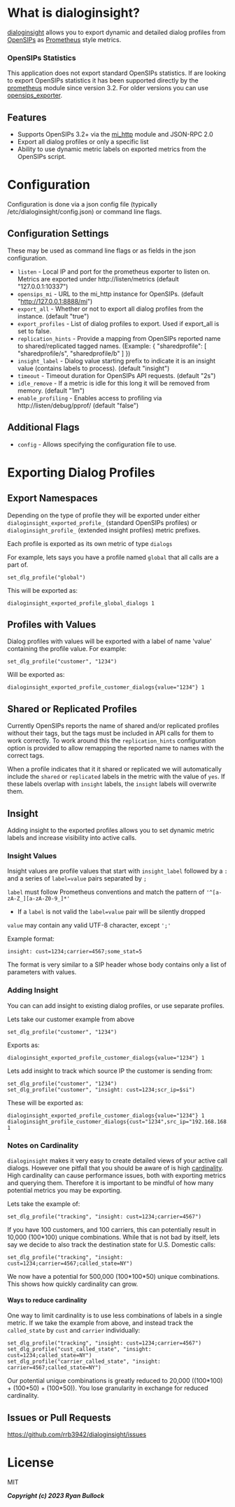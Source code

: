 # What is dialoginsight? #
[dialoginsight](https://github.com/rrb3942/dialoginsight) allows you to export dynamic and detailed dialog profiles from [OpenSIPs](https://opensips.org) as [Prometheus](https://prometheus.io/) style metrics.

### OpenSIPs Statistics ###
This application does not export standard OpenSIPs statistics. If are looking to export OpenSIPs statistics it has been supported directly by the [prometheus](https://opensips.org/docs/modules/3.2.x/prometheus.html) module since version 3.2. For older versions you can use [opensips_exporter](https://github.com/VoIPGRID/opensips_exporter).
## Features ##
* Supports OpenSIPs 3.2+ via the [mi_http](https://opensips.org/docs/modules/3.2.x/mi_http.html) module and JSON-RPC 2.0
* Export all dialog profiles or only a specific list
* Ability to use dynamic metric labels on exported metrics from the OpenSIPs script.

# Configuration #
Configuration is done via a json config file (typically /etc/dialoginsight/config.json) or command line flags.

## Configuration Settings ##
These may be used as command line flags or as fields in the json configuration.
* `listen` - Local IP and port for the prometheus exporter to listen on. Metrics are exported under http://listen/metrics (default "127.0.0.1:10337")
* `opensips_mi` - URL to the mi_http instance for OpenSIPs. (default "http://127.0.0.1:8888/mi")
* `export_all` - Whether or not to export all dialog profiles from the instance. (default "true")
* `export_profiles` - List of dialog profiles to export. Used if export_all is set to false.
* `replication_hints` - Provide a mapping from OpenSIPs reported name to shared/replicated tagged names. (Example: { "sharedprofile": [ "sharedprofile/s", "sharedprofile/b" ] })
* `insight_label` - Dialog value starting prefix to indicate it is an insight value (contains labels to process). (default "insight")
* `timeout` - Timeout duration for OpenSIPs API requests. (default "2s")
* `idle_remove` - If a metric is idle for this long it will be removed from memory. (default "1m")
* `enable_profiling` - Enables access to profiling via http://listen/debug/pprof/ (default "false")

## Additional Flags ##
* `config` - Allows specifying the configuration file to use.

# Exporting Dialog Profiles #
## Export Namespaces ##
Depending on the type of profile they will be exported under either `dialoginsight_exported_profile_` (standard OpenSIPs profiles) or `dialoginsight_profile_` (extended insight profiles) metric prefixes.

Each profile is exported as its own metric of type `dialogs`

For example, lets says you have a profile named `global` that all calls are a part of.

	set_dlg_profile("global")
This will be exported as:

	dialoginsight_exported_profile_global_dialogs 1

## Profiles with Values ##
Dialog profiles with values will be exported with a label of name 'value' containing the profile value. For example:

	set_dlg_profile("customer", "1234")
Will be exported as:

	dialoginsight_exported_profile_customer_dialogs{value="1234"} 1
## Shared or Replicated Profiles ##
Currently OpenSIPs reports the name of shared and/or replicated profiles without their tags, but the tags must be included in API calls for them to work correctly. To work around this the `replication_hints` configuration option is provided to allow remapping the reported name to names with the correct tags.

When a profile indicates that it it shared or replicated we will automatically include the `shared` or `replicated` labels in the metric with the value of `yes`. If these labels overlap with `insight` labels, the `insight` labels will overwrite them.

## Insight ##
Adding insight to the exported profiles allows you to set dynamic metric labels and increase visibility into active calls.

### Insight Values ###
Insight values are profile values that start with `insight_label` followed by a `:` and a series of `label=value` pairs separated by `;`

`label` must follow Prometheus conventions and match the pattern of `'^[a-zA-Z_][a-zA-Z0-9_]*'`
* If a `label` is not valid the `label=value` pair will be silently dropped

`value` may contain any valid UTF-8 character, except `';'`

Example format:

	insight: cust=1234;carrier=4567;some_stat=5

The format is very similar to a SIP header whose body contains only a list of parameters with values.

### Adding Insight ###
You can can add insight to existing dialog profiles, or use separate profiles.

Lets take our customer example from above

	set_dlg_profile("customer", "1234")

Exports as:

	dialoginsight_exported_profile_customer_dialogs{value="1234"} 1

Lets add insight to track which source IP the customer is sending from:

	set_dlg_profile("customer", "1234")
	set_dlg_profile("customer", "insight: cust=1234;scr_ip=$si")
These will be exported as:

	dialoginsight_exported_profile_customer_dialogs{value="1234"} 1
	dialoginsight_profile_customer_dialogs{cust="1234",src_ip="192.168.168.1"} 1

### Notes on Cardinality ###
`dialoginsight` makes it very easy to create detailed views of your active call dialogs. However one pitfall that you should be aware of is high [cardinality](https://grafana.com/blog/2022/02/15/what-are-cardinality-spikes-and-why-do-they-matter/). High cardinality can cause performance issues, both with exporting metrics and querying them. Therefore it is important to be mindful of how many potential metrics you may be exporting.

Lets take the example of:

	set_dlg_profile("tracking", "insight: cust=1234;carrier=4567")
If you have 100 customers, and 100 carriers, this can potentially result in 10,000 (100\*100) unique combinations. While that is not bad by itself, lets say we decide to also track the destination state for U.S. Domestic calls:

	set_dlg_profile("tracking", "insight: cust=1234;carrier=4567;called_state=NY")
We now have a potential for 500,000 (100*100\*50) unique combinations. This shows how quickly cardinality can grow.

#### Ways to reduce cardinality ####
One way to limit cardinality is to use less combinations of labels in a single metric. If we take the example from above, and instead track the `called_state` by `cust` and `carrier` individually:

	set_dlg_profile("tracking", "insight: cust=1234;carrier=4567")
	set_dlg_profile("cust_called_state", "insight: cust=1234;called_state=NY")
	set_dlg_profile("carrier_called_state", "insight: carrier=4567;called_state=NY")
Our potential unique combinations is greatly reduced to 20,000 ((100\*100) + (100\*50) + (100\*50)). You lose granularity in exchange for reduced cardinality.

## Issues or Pull Requests ##
https://github.com/rrb3942/dialoginsight/issues

# License #
MIT

***Copyright (c) 2023 Ryan Bullock***
